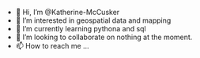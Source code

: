 - 👋 Hi, I’m @Katherine-McCusker
- 👀 I’m interested in geospatial data and mapping
- 🌱 I’m currently learning pythona and sql
- 💞️ I’m looking to collaborate on nothing at the moment.
- 📫 How to reach me ...

<!---
Katherine-McCusker/Katherine-McCusker is a ✨ special ✨ repository because its `README.md` (this file) appears on your GitHub profile.
You can click the Preview link to take a look at your changes.
--->
